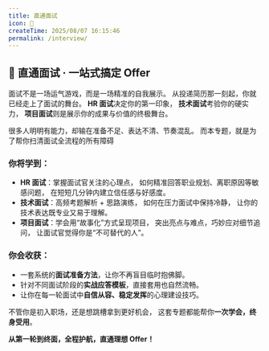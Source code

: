 ```yaml
---
title: 直通面试
icon: 📖
createTime: 2025/08/07 16:15:46
permalink: /interview/
---
```

## 🎯 直通面试 · 一站式搞定 Offer
面试不是一场运气游戏，而是一场精准的自我展示。
 从投递简历那一刻起，你就已经走上了面试的舞台。
 **HR 面试**决定你的第一印象，
 **技术面试**考验你的硬实力，
 **项目面试**则是展示你的成果与价值的终极舞台。

很多人明明有能力，却输在准备不足、表达不清、节奏混乱。
 而本专题，就是为了帮你扫清面试全流程的所有障碍

### 你将学到：

- **HR 面试**：掌握面试官关注的心理点，
   如何精准回答职业规划、离职原因等敏感问题，
   在短短几分钟内建立信任感与好感度。
- **技术面试**：高频考题解析 + 思路演练，
   如何在压力面试中保持冷静，
   让你的技术表达既专业又易于理解。
- **项目面试**：学会用“故事化”方式呈现项目，
   突出亮点与难点，巧妙应对细节追问，
   让面试官觉得你是“不可替代的人”。

### 你会收获：

- 一套系统的**面试准备方法**，让你不再盲目临时抱佛脚。
- 针对不同面试阶段的**实战应答模板**，直接套用也自然流畅。
- 让你在每一轮面试中**自信从容、稳定发挥**的心理建设技巧。

不管你是初入职场，还是想跳槽拿到更好机会，
 这套专题都能帮你**一次学会，终身受用**。

**从第一轮到终面，全程护航，直通理想 Offer！**